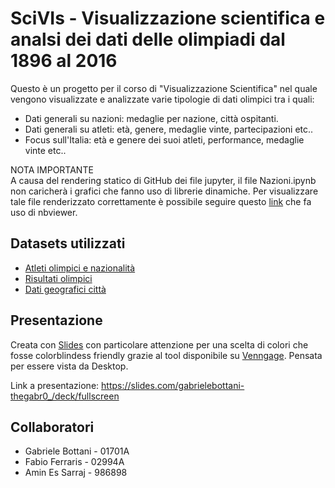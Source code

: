 # SciVIs - Visualizzazione scientifica e analsi dei dati delle olimpiadi dal 1896 al 2016
Questo è un progetto per il corso di "Visualizzazione Scientifica" nel quale vengono visualizzate e analizzate varie tipologie di dati olimpici tra i quali: 
* Dati generali su nazioni: medaglie per nazione, città ospitanti.
* Dati generali su atleti: età, genere, medaglie vinte, partecipazioni etc..
* Focus sull'Italia: età e genere dei suoi atleti, performance, medaglie vinte etc..

NOTA IMPORTANTE <br>
A causa del rendering statico di GitHub dei file jupyter, il file Nazioni.ipynb non caricherà i grafici che fanno uso di librerie dinamiche.
Per visualizzare tale file renderizzato correttamente è possibile seguire questo [link]((https://nbviewer.org/github/TheGaBr0/SciVIs/blob/main/Notebooks/Nazioni.ipynb)) che fa uso di nbviewer. 

## Datasets utilizzati
* [Atleti olimpici e nazionalità](www.kaggle.com/datasets/heesoo37/120-years-of-olympic-history-athletes-and-results)
* [Risultati olimpici](www.kaggle.com/datasets/jayrav13/olympic-track-field-results)
* [Dati geografici città](simplemaps.com/data/world-cities)

## Presentazione
Creata con [Slides](https://slides.com/) con particolare attenzione per una scelta di colori che fosse colorblindess friendly grazie al tool disponibile su [Venngage](https://venngage.com/tools/color-blind-simulator#simulator).
Pensata per essere vista da Desktop. 

Link a presentazione: https://slides.com/gabrielebottani-thegabr0_/deck/fullscreen

## Collaboratori
* Gabriele Bottani - 01701A
* Fabio Ferraris - 02994A
* Amin Es Sarraj - 986898
